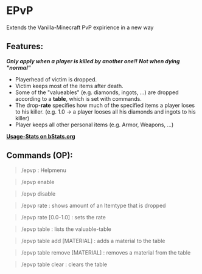 # EPvP
Extends the Vanilla-Minecraft PvP expirience in a new way

## Features:
***Only apply when a player is killed by another one!!***
***Not when dying "normal"***
- Playerhead of victim is dropped.
- Victim keeps most of the items after death.
- Some of the "valueables" (e.g. diamonds, ingots, ...) are dropped according to a **table**, which is set with commands.
- The drop-**rate** specifies how much of the specified items a player loses to his killer. (e.g. 1.0 -> a player looses all his diamonds and ingots to his killer)
- Player keeps all other personal items (e.g. Armor, Weapons, ...)

[**Usage-Stats on bStats.org**](https://bstats.org/plugin/bukkit/Extended%20PvP/16563)

## Commands (OP):
> /epvp : Helpmenu

> /epvp enable

> /epvp disable

> /epvp rate : shows amount of an Itemtype that is dropped

> /epvp rate [0.0-1.0] : sets the rate

> /epvp table : lists the valuable-table

> /epvp table add [MATERIAL] : adds a material to the table

> /epvp table remove [MATERIAL] : removes a material from the table

> /epvp table clear : clears the table
